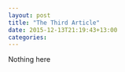 ```yaml
---
layout: post
title: "The Third Article"
date: 2015-12-13T21:19:43+13:00
categories:
---
```


Nothing here
